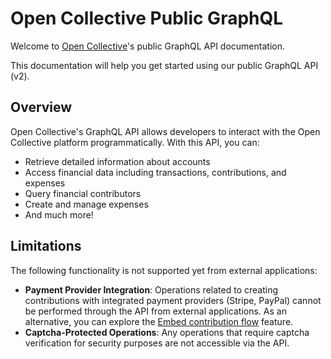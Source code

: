 # Open Collective Public GraphQL

Welcome to [Open Collective](https://opencollective.com)'s public GraphQL API documentation.

This documentation will help you get started using our public GraphQL API (v2).

## Overview

Open Collective's GraphQL API allows developers to interact with the Open Collective platform programmatically. With this API, you can:

- Retrieve detailed information about accounts
- Access financial data including transactions, contributions, and expenses
- Query financial contributors
- Create and manage expenses
- And much more!

## Limitations

The following functionality is not supported yet from external applications:

- **Payment Provider Integration**: Operations related to creating contributions with integrated payment providers (Stripe, PayPal) cannot be performed through the API from external applications. As an alternative, you can explore the [Embed contribution flow](https://docs.opencollective.com/help/collectives/embed-contribution-flow) feature.
- **Captcha-Protected Operations**: Any operations that require captcha verification for security purposes are not accessible via the API.
